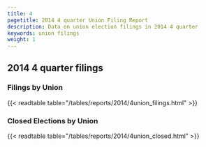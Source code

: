 ```yaml
---
title: 4
pagetitle: 2014 4 quarter Union Filing Report
description: Data on union election filings in 2014 4 quarter 
keywords: union filings
weight: 1
---
```


## 2014 4 quarter filings

### Filings by Union
{{< readtable table="/tables/reports/2014/4union_filings.html" >}}

### Closed Elections by Union
{{< readtable table="/tables/reports/2014/4union_closed.html" >}}
